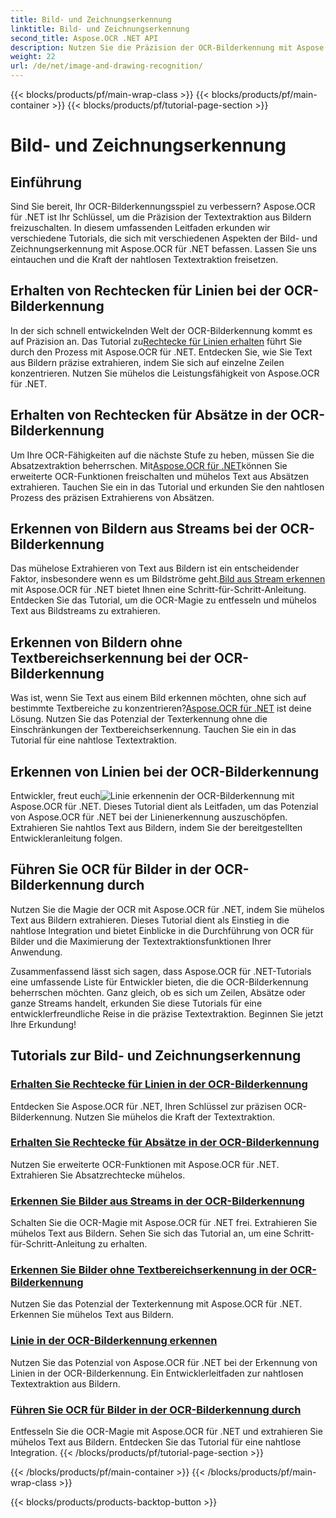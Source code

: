 ```yaml
---
title: Bild- und Zeichnungserkennung
linktitle: Bild- und Zeichnungserkennung
second_title: Aspose.OCR .NET API
description: Nutzen Sie die Präzision der OCR-Bilderkennung mit Aspose.OCR für .NET. Extrahieren Sie mühelos Text aus Bildern, egal ob es sich um Zeilen, Absätze oder ganze Streams handelt.
weight: 22
url: /de/net/image-and-drawing-recognition/
---
```


{{< blocks/products/pf/main-wrap-class >}}
{{< blocks/products/pf/main-container >}}
{{< blocks/products/pf/tutorial-page-section >}}

# Bild- und Zeichnungserkennung

## Einführung

Sind Sie bereit, Ihr OCR-Bilderkennungsspiel zu verbessern? Aspose.OCR für .NET ist Ihr Schlüssel, um die Präzision der Textextraktion aus Bildern freizuschalten. In diesem umfassenden Leitfaden erkunden wir verschiedene Tutorials, die sich mit verschiedenen Aspekten der Bild- und Zeichnungserkennung mit Aspose.OCR für .NET befassen. Lassen Sie uns eintauchen und die Kraft der nahtlosen Textextraktion freisetzen.

## Erhalten von Rechtecken für Linien bei der OCR-Bilderkennung

 In der sich schnell entwickelnden Welt der OCR-Bilderkennung kommt es auf Präzision an. Das Tutorial zu[Rechtecke für Linien erhalten](./get-rectangles-for-lines/) führt Sie durch den Prozess mit Aspose.OCR für .NET. Entdecken Sie, wie Sie Text aus Bildern präzise extrahieren, indem Sie sich auf einzelne Zeilen konzentrieren. Nutzen Sie mühelos die Leistungsfähigkeit von Aspose.OCR für .NET.

## Erhalten von Rechtecken für Absätze in der OCR-Bilderkennung

 Um Ihre OCR-Fähigkeiten auf die nächste Stufe zu heben, müssen Sie die Absatzextraktion beherrschen. Mit[Aspose.OCR für .NET](./get-rectangles-for-paragraphs/)können Sie erweiterte OCR-Funktionen freischalten und mühelos Text aus Absätzen extrahieren. Tauchen Sie ein in das Tutorial und erkunden Sie den nahtlosen Prozess des präzisen Extrahierens von Absätzen.

## Erkennen von Bildern aus Streams bei der OCR-Bilderkennung

 Das mühelose Extrahieren von Text aus Bildern ist ein entscheidender Faktor, insbesondere wenn es um Bildströme geht.[Bild aus Stream erkennen](./recognize-image-from-stream/) mit Aspose.OCR für .NET bietet Ihnen eine Schritt-für-Schritt-Anleitung. Entdecken Sie das Tutorial, um die OCR-Magie zu entfesseln und mühelos Text aus Bildstreams zu extrahieren.

## Erkennen von Bildern ohne Textbereichserkennung bei der OCR-Bilderkennung

 Was ist, wenn Sie Text aus einem Bild erkennen möchten, ohne sich auf bestimmte Textbereiche zu konzentrieren?[Aspose.OCR für .NET](./recognize-image-without-text-area-detection/) ist deine Lösung. Nutzen Sie das Potenzial der Texterkennung ohne die Einschränkungen der Textbereichserkennung. Tauchen Sie ein in das Tutorial für eine nahtlose Textextraktion.

## Erkennen von Linien bei der OCR-Bilderkennung

 Entwickler, freut euch![Linie erkennen](./recognize-line/)in der OCR-Bilderkennung mit Aspose.OCR für .NET. Dieses Tutorial dient als Leitfaden, um das Potenzial von Aspose.OCR für .NET bei der Linienerkennung auszuschöpfen. Extrahieren Sie nahtlos Text aus Bildern, indem Sie der bereitgestellten Entwickleranleitung folgen.

## Führen Sie OCR für Bilder in der OCR-Bilderkennung durch
Nutzen Sie die Magie der OCR mit Aspose.OCR für .NET, indem Sie mühelos Text aus Bildern extrahieren. Dieses Tutorial dient als Einstieg in die nahtlose Integration und bietet Einblicke in die Durchführung von OCR für Bilder und die Maximierung der Textextraktionsfunktionen Ihrer Anwendung.

Zusammenfassend lässt sich sagen, dass Aspose.OCR für .NET-Tutorials eine umfassende Liste für Entwickler bieten, die die OCR-Bilderkennung beherrschen möchten. Ganz gleich, ob es sich um Zeilen, Absätze oder ganze Streams handelt, erkunden Sie diese Tutorials für eine entwicklerfreundliche Reise in die präzise Textextraktion. Beginnen Sie jetzt Ihre Erkundung!
## Tutorials zur Bild- und Zeichnungserkennung
### [Erhalten Sie Rechtecke für Linien in der OCR-Bilderkennung](./get-rectangles-for-lines/)
Entdecken Sie Aspose.OCR für .NET, Ihren Schlüssel zur präzisen OCR-Bilderkennung. Nutzen Sie mühelos die Kraft der Textextraktion.
### [Erhalten Sie Rechtecke für Absätze in der OCR-Bilderkennung](./get-rectangles-for-paragraphs/)
Nutzen Sie erweiterte OCR-Funktionen mit Aspose.OCR für .NET. Extrahieren Sie Absatzrechtecke mühelos.
### [Erkennen Sie Bilder aus Streams in der OCR-Bilderkennung](./recognize-image-from-stream/)
Schalten Sie die OCR-Magie mit Aspose.OCR für .NET frei. Extrahieren Sie mühelos Text aus Bildern. Sehen Sie sich das Tutorial an, um eine Schritt-für-Schritt-Anleitung zu erhalten.
### [Erkennen Sie Bilder ohne Textbereichserkennung in der OCR-Bilderkennung](./recognize-image-without-text-area-detection/)
Nutzen Sie das Potenzial der Texterkennung mit Aspose.OCR für .NET. Erkennen Sie mühelos Text aus Bildern.
### [Linie in der OCR-Bilderkennung erkennen](./recognize-line/)
Nutzen Sie das Potenzial von Aspose.OCR für .NET bei der Erkennung von Linien in der OCR-Bilderkennung. Ein Entwicklerleitfaden zur nahtlosen Textextraktion aus Bildern.
### [Führen Sie OCR für Bilder in der OCR-Bilderkennung durch](./perform-ocr-on-image/)
Entfesseln Sie die OCR-Magie mit Aspose.OCR für .NET und extrahieren Sie mühelos Text aus Bildern. Entdecken Sie das Tutorial für eine nahtlose Integration.
{{< /blocks/products/pf/tutorial-page-section >}}

{{< /blocks/products/pf/main-container >}}
{{< /blocks/products/pf/main-wrap-class >}}

{{< blocks/products/products-backtop-button >}}
